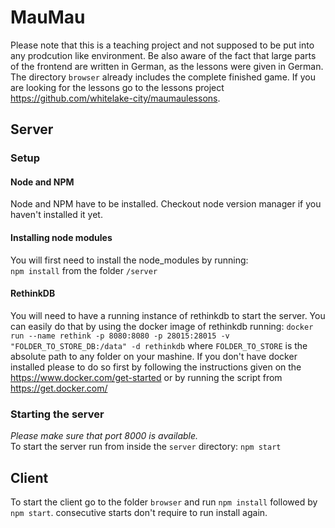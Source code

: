 # MauMau

Please note that this is a teaching project and not supposed to be put into any prodcution like environment.
Be also aware of the fact that large parts of the frontend are written in German, as the lessons were given in German.
The directory `browser` already includes the complete finished game. If you are looking for the lessons go to the lessons project https://github.com/whitelake-city/maumaulessons. 

## Server

### Setup

#### Node and NPM
Node and NPM have to be installed. Checkout node version manager if you haven't installed it yet.

#### Installing node modules

You will first need to install the node_modules by running:  
``
npm install
``
from the folder `/server`
#### RethinkDB

You will need to have a running instance of rethinkdb to start the server. You can easily do that by using the docker image of rethinkdb running:
``
docker run --name rethink -p 8080:8080 -p 28015:28015 -v "FOLDER_TO_STORE_DB:/data" -d rethinkdb
``
where `FOLDER_TO_STORE` is the absolute path to any folder on your mashine. If you don't have docker installed please to do so first by following the instructions given on the https://www.docker.com/get-started or by running the script from https://get.docker.com/

### Starting the server

*Please make sure that port 8000 is available.*  
To start the server run from inside the `server` directory:
``
npm start
``

## Client

To start the client go to the folder `browser` and run `npm install` followed by `npm start`. consecutive starts don't require to run install again. 
